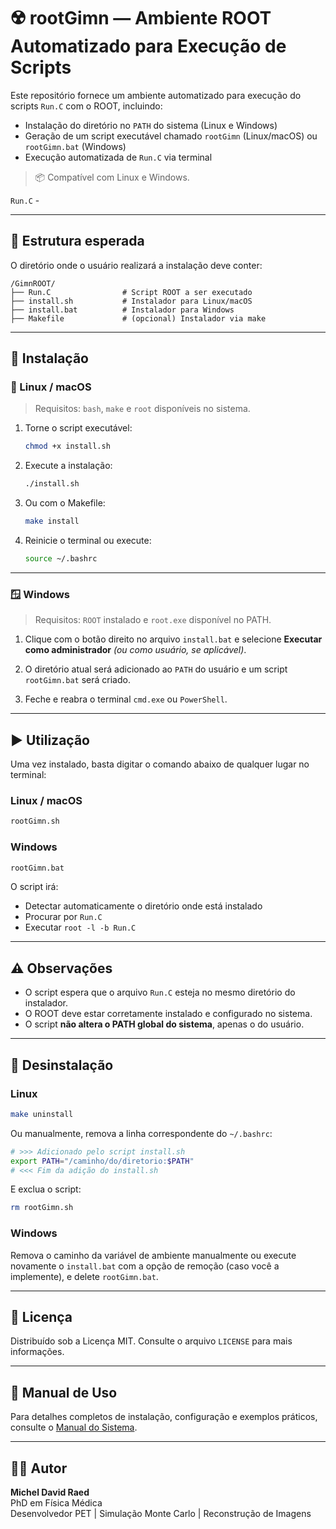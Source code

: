 # ☢️ rootGimn — Ambiente ROOT Automatizado para Execução de Scripts

Este repositório fornece um ambiente automatizado para execução do scripts `Run.C` com o ROOT, incluindo:

- Instalação do diretório no `PATH` do sistema (Linux e Windows)
- Geração de um script executável chamado `rootGimn` (Linux/macOS) ou `rootGimn.bat` (Windows)
- Execução automatizada de `Run.C` via terminal

 > 📦 Compatível com Linux e Windows.

`Run.C` - 

---

## 📁 Estrutura esperada

O diretório onde o usuário realizará a instalação deve conter:

```
/GimnROOT/
├── Run.C                # Script ROOT a ser executado
├── install.sh           # Instalador para Linux/macOS
├── install.bat          # Instalador para Windows
├── Makefile             # (opcional) Instalador via make
```

---

## 🔧 Instalação

### 🐧 Linux / macOS

> Requisitos: `bash`, `make` e `root` disponíveis no sistema.

1. Torne o script executável:
   ```bash
   chmod +x install.sh
   ```

2. Execute a instalação:
   ```bash
   ./install.sh
   ```

3. Ou com o Makefile:
   ```bash
   make install
   ```

4. Reinicie o terminal ou execute:
   ```bash
   source ~/.bashrc
   ```

---

### 🪟 Windows

> Requisitos: `ROOT` instalado e `root.exe` disponível no PATH.

1. Clique com o botão direito no arquivo `install.bat` e selecione **Executar como administrador** *(ou como usuário, se aplicável)*.

2. O diretório atual será adicionado ao `PATH` do usuário e um script `rootGimn.bat` será criado.

3. Feche e reabra o terminal `cmd.exe` ou `PowerShell`.

---

## ▶️ Utilização

Uma vez instalado, basta digitar o comando abaixo de qualquer lugar no terminal:

### Linux / macOS

```bash
rootGimn.sh
```

### Windows

```cmd
rootGimn.bat
```

O script irá:

- Detectar automaticamente o diretório onde está instalado
- Procurar por `Run.C`
- Executar `root -l -b Run.C`

---

## ⚠️ Observações

- O script espera que o arquivo `Run.C` esteja no mesmo diretório do instalador.
- O ROOT deve estar corretamente instalado e configurado no sistema.
- O script **não altera o PATH global do sistema**, apenas o do usuário.

---

## 🧼 Desinstalação

### Linux

```bash
make uninstall
```

Ou manualmente, remova a linha correspondente do `~/.bashrc`:

```bash
# >>> Adicionado pelo script install.sh
export PATH="/caminho/do/diretorio:$PATH"
# <<< Fim da adição do install.sh
```

E exclua o script:

```bash
rm rootGimn.sh
```

### Windows

Remova o caminho da variável de ambiente manualmente ou execute novamente o `install.bat` com a opção de remoção (caso você a implemente), e delete `rootGimn.bat`.

---

## 📜 Licença

Distribuído sob a Licença MIT. Consulte o arquivo `LICENSE` para mais informações.

---

## 📖 Manual de Uso

Para detalhes completos de instalação, configuração e exemplos práticos, consulte o [Manual do Sistema](https://github.com/michelraed/GimnRoot/blob/main/LongReadme.md).

---

## 👨‍🔬 Autor

**Michel David Raed**  
PhD em Física Médica  
Desenvolvedor PET | Simulação Monte Carlo | Reconstrução de Imagens
